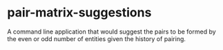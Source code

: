 # pair-matrix-suggestions
A command line application that would suggest the pairs to be formed by the even or odd number of entities given the history of pairing.
